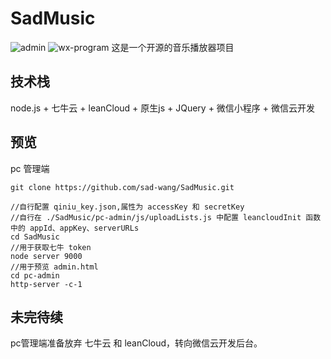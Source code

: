 # SadMusic
![admin](https://user-gold-cdn.xitu.io/2020/3/15/170dba7792007f99?w=1445&h=783&f=png&s=1109883)
![wx-program](https://user-gold-cdn.xitu.io/2020/3/15/170dba89568c7b51?w=1242&h=2208&f=png&s=1854584)
这是一个开源的音乐播放器项目
## 技术栈
node.js + 七牛云 + leanCloud + 原生js + JQuery + 微信小程序 + 微信云开发

## 预览
pc 管理端
```git
git clone https://github.com/sad-wang/SadMusic.git

//自行配置 qiniu_key.json,属性为 accessKey 和 secretKey
//自行在 ./SadMusic/pc-admin/js/uploadLists.js 中配置 leancloudInit 函数中的 appId、appKey、serverURLs
cd SadMusic
//用于获取七牛 token
node server 9000
//用于预览 admin.html
cd pc-admin
http-server -c-1
```
## 未完待续
pc管理端准备放弃 七牛云 和 leanCloud，转向微信云开发后台。
